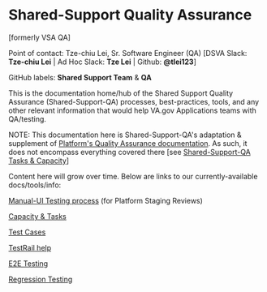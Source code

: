 # Shared-Support Quality Assurance

[formerly VSA QA]

Point of contact: Tze-chiu Lei, Sr. Software Engineer (QA) [DSVA Slack: **Tze-chiu Lei** | Ad Hoc Slack: **Tze Lei** | Github: **@tlei123**]

GitHub labels: **Shared Support Team** & **QA**

This is the documentation home/hub of the Shared Support Quality Assurance (Shared-Support-QA) processes, best-practices, tools, and any other relevant information that would help VA.gov Applications teams with QA/testing.

NOTE: This documentation here is Shared-Support-QA's adaptation & supplement of [Platform's Quality Assurance documentation][platform-qa-docs]. As such, it does not encompass everything covered there [see [Shared-Support-QA Tasks & Capacity](ptems-qa-tasks-capacity.md)]

Content here will grow over time. Below are links to our currently-available docs/tools/info:

[Manual-UI Testing process](manual-ui-testing-process.md) (for Platform Staging Reviews)

[Capacity & Tasks](ptems-qa-tasks-capacity.md)

[Test Cases](ptems-qa-test-cases.md)

[TestRail help](testrail/README.md)

[E2E Testing](ptems-qa-e2e-testing.md)

[Regression Testing](ptems-qa-regression.md)

[platform-qa-docs]: https://depo-platform-documentation.scrollhelp.site/developer-docs/QA-and-accessibility-testing.1847820556.html
